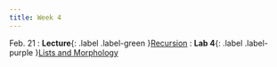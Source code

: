 ```yaml
---
title: Week 4
---
```


Feb. 21
: **Lecture**{: .label .label-green }[Recursion](https://docs.google.com/presentation/d/1czV7oRskI_Th0T6G7SZU8VXfRNDlmcBX4DY_C6iI7FY/edit?usp=share_link)
: **Lab 4**{: .label .label-purple }[Lists and Morphology](#)
